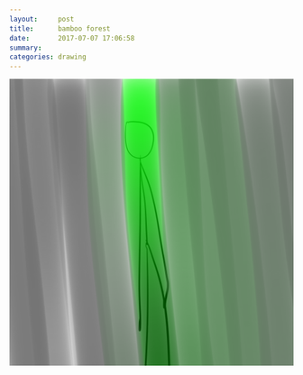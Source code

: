 ```yaml
---
layout:     post
title:      bamboo forest
date:       2017-07-07 17:06:58
summary:    
categories: drawing
---
```

![bamboo forest](/images/diary/bamboo-forest.png "emerged")
